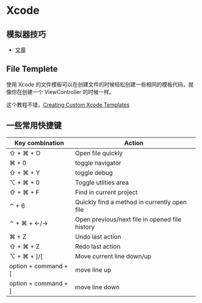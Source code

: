 # Xcode

## 模拟器技巧

- [文章](https://www.appcoda.com/ios-simulator-tips-tricks/)

## File Templete
使用 Xcode 的文件模板可以在创建文件的时候轻松创建一些相同的模板代码，就像你在创建一个 ViewController 的时候一样。

这个教程不错，[Creating Custom Xcode Templates](https://robots.thoughtbot.com/creating-custom-xcode-templates)

## 一些常用快捷键

| Key combination      | Action                                         |
| -------------------- | ---------------------------------------------- |
| ⇧ + ⌘ + O            | Open file quickly                              |
| ⌘ + 0                | toggle navigator                               |
| ⇧ + ⌘ + Y            | toggle debug                                   |
| ⌥ + ⌘ + 0            | Toggle utlities area                           |
| ⇧ + ⌘ + F            | Find in current project                        |
| ⌃ + 6                | Quickly find a method in currently open file   |
| ⌃ + ⌘ + <-/->        | Open previous/next file in opened file history |
| ⌘ + Z                | Undo last action                               |
| ⇧ + ⌘ + Z            | Redo last action                               |
| ⌥ + ⌘ + ]/[          | Move current line down/up                      |
| option + command + [ | move line up                                   |
| option + command + ] | move line down                                 |

